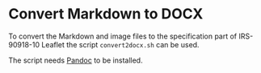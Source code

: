 # Convert Markdown to DOCX

To convert the Markdown and image files to the specification part of
IRS-90918-10 Leaflet the script `convert2docx.sh` can be used.

The script needs [Pandoc](https://pandoc.org) to be installed.
